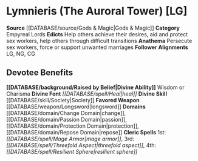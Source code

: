 ﻿---
ability:
- Wisdom
- Charisma
ability_boost:
- Wisdom
- Charisma
alignment: LG
deity:
- '[[DATABASE/deity/Lymnieris|Lymnieris]]'
deity_category: Empyreal Lords
divine_font: Heal
domain:
- '[[DATABASE/domain/Change Domain|Change]]'
- '[[DATABASE/domain/Passion Domain|Passion]]'
- '[[DATABASE/domain/Protection Domain|Protection]]'
- '[[DATABASE/domain/Repose Domain|Repose]]'
favored_weapon: '[[DATABASE/weapon/Longsword|Longsword]]'
follower_alignment:
- LG
- NG
- CG
id: '124'
name: Lymnieris
rarity: Common
rus_type_level: null
skill:
- '[[DATABASE/skill/Society|Society]]'
source: '[[DATABASE/source/Gods & Magic|Gods & Magic]]'
trait: null
type: Deity

---
# Lymnieris (The Auroral Tower) [LG]

**Source** [[DATABASE/source/Gods & Magic|Gods & Magic]] 
**Category** Empyreal Lords
**Edicts** Help others achieve their desires, aid and protect sex workers, help others through difficult transitions
**Anathema** Persecute sex workers, force or support unwanted marriages
**Follower Alignments** LG, NG, CG

## Devotee Benefits

**[[DATABASE/background/Raised by Belief|Divine Ability]]** Wisdom or Charisma
**Divine Font** _[[DATABASE/spell/Heal|heal]]_
**Divine Skill** [[DATABASE/skill/Society|Society]]
**Favored Weapon** [[DATABASE/weapon/Longsword|longsword]]
**Domains** [[DATABASE/domain/Change Domain|change]], [[DATABASE/domain/Passion Domain|passion]], [[DATABASE/domain/Protection Domain|protection]], [[DATABASE/domain/Repose Domain|repose]]
**Cleric Spells** 1st: _[[DATABASE/spell/Mage Armor|mage armor]]_, 3rd: _[[DATABASE/spell/Threefold Aspect|threefold aspect]]_, 4th: _[[DATABASE/spell/Resilient Sphere|resilient sphere]]_